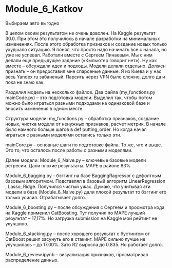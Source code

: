 # Module_6_Katkov
Выбираем авто выгодно

В целом своим результатом не очень доволен. На Kaggle результат 30.0. При этом это получилось в начале разработки на минимальных изменениях. После этого обработка признаков и создание новых только ухудшало ситуацию. Я понял, что просто надо начинать все с начала, но уже не успевал.
Работали вместе с Сергеем Пинаевым. Мы с ним делали еще предыдущее задание («Кмпьютер говорит нет»). Ну как вместе – обсуждали идеи и подходы. Модели делали отдельно. Должен признать – он предоставил мне спарсеные данные. Я из Киева и у нас весь Yandex.ru забаненый. Парсить через VPN было сложно, долго да и пока не знаю как.

Разделил модель на несколько файлов. Два файла (my_functions.py mainCode.py) – это подготовка модели. Выделил так, чтобы потом можно было играться разными подходами на одинаковой базе и вносить изменения в одном месте.

Структура модели:
my_functions.py – обработка признаков, создание новых, чистка модели от ненужных признаков, расчет метрик. В начале было намного больше шагов в def putting_order. 
                  Но когда начал играться с разными моделями остались только эти.

mainCore.py – основные шаги по подготовке файла.  То же, что и выше. Это то, что осталось после работы с разными моделями.

Далее модели:
Module_6_Naive.py – ключевые базовые модели регресии. Дали плохие результаты. MAPE в районе 83%

Module_6_bagging.py -  бэггинг на базе BaggingRagressor с дефолтным базовым алгоритмом. Подставлял в базовый алгоритм LinearRegression , Lasso, Ridge. 
                        Получился чистый ужас. Думаю, что учитывая эти модели в базе (Module_6_Naive.py) дали плохой результат то бэггинг его только усилил. Отрабатывает долго.

Module_6_boosting.py – после обсуждения с Сергеем и просмотра кода на Kaggle применил CatBoosting. Тут получил по МАРЕ лучший результат – 17,17%. 
                        Но загрузка submission на Kaggle мой рейтинг не улучшило.

Module_6_stacking.py – после хорошего результат с бустингом от CatBoost решил засунуть его в стакинг. МАРЕ сильно лучше не улучшилась – до 17.00%. 
                        Зато R2 выросла до 0.835. Но работает долго.

Module_6_review.ipynb – визуализация признаков, просматривал распределение данных.
